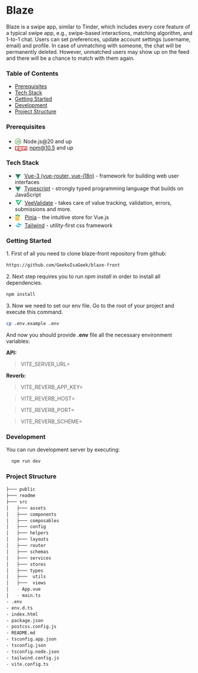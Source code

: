 # Blaze

Blaze is a swipe app, similar to Tinder, which includes every core feature of a typical swipe app, e.g., swipe-based interactions, matching algorithm, and 1-to-1 chat. Users can set preferences, update account settings (username, email) and profile. In case of unmatching with someone, the chat will be permanently deleted. However, unmatched users may show up on the feed and there will be a chance to match with them again.

### Table of Contents

- [Prerequisites](#prerequisites)
- [Tech Stack](#tech-stack)
- [Getting Started](#getting-started)
- [Development](#development)
- [Project Structure](#project-structure)

### Prerequisites

- <img src="readme/assets/node-js.svg" height="18" style="position: relative; margin-right:3px; top: 4px;" /> Node.js@20 and up
- <img src="readme/assets/npm.png" height="13" style="position: relative; top:4px; margin-right: 2px" /> npm@10.5 and up

### Tech Stack

- <img src="readme/assets/vue.png" height="14" style="position: relative; top: 4px; margin-right: 5px" /> [Vue-3 (vue-router, vue-i18n)](https://vuejs.org/) - framework for building web user interfaces
- <img src="readme/assets/vue.png" height="14" style="position: relative; top: 4px; margin-right: 5px" /> [Typescript](https://www.typescriptlang.org/) - strongly typed programming language that builds on JavaScript
- <img src="readme/assets/vee-validate.png" height="19" style="position: relative; top: 4px; margin-right: 3px" /> [VeeValidate](https://vee-validate.logaretm.com/v4) - takes care of value tracking, validation, errors, submissions and more.
- <img src="readme/assets/pinia.svg" height="19" style="position: relative; top: 4px; margin-right: 10px" /> [Pinia](https://pinia.vuejs.org/) - the intuitive store for Vue.js
- <img src="readme/assets/tailwind.png" height="19" style="position: relative; top: 4px; margin-right: 3px" /> [Tailwind](https://tailwindcss.com/) - utility-first css framework

### Getting Started

1\. First of all you need to clone blaze-front repository from github:

```sh
https://github.com/GeekoIsaGeek/blaze-front
```

2\. Next step requires you to run _npm install_ in order to install all dependencies.

```sh
npm install
```

3\. Now we need to set our env file. Go to the root of your project and execute this command.

```sh
cp .env.example .env
```

And now you should provide **.env** file all the necessary environment variables:

**API:**

> VITE_SERVER_URL=

**Reverb:**

> VITE_REVERB_APP_KEY=

> VITE_REVERB_HOST=

> VITE_REVERB_PORT=

> VITE_REVERB_SCHEME=

### Development

You can run development server by executing:

```sh
  npm run dev
```

### Project Structure

```bash
├─── public
├─── readme
├─── src
│   ├─── assets
│   ├─── components
│   ├─── composables
│   ├─── config
│   ├─── helpers
│   ├─── layouts
│   ├─── router
│   ├─── schemas
│   ├─── services
│   ├─── stores
│   ├─── types
│   ├───  utils
│   ├───  views
│   - App.vue
│   - main.ts
- .env
- env.d.ts
- index.html
- package.json
- postcss.config.js
- README.md
- tsconfig.app.json
- tsconfig.json
- tsconfig.node.json
- tailwind.config.js
- vite.config.ts
```
